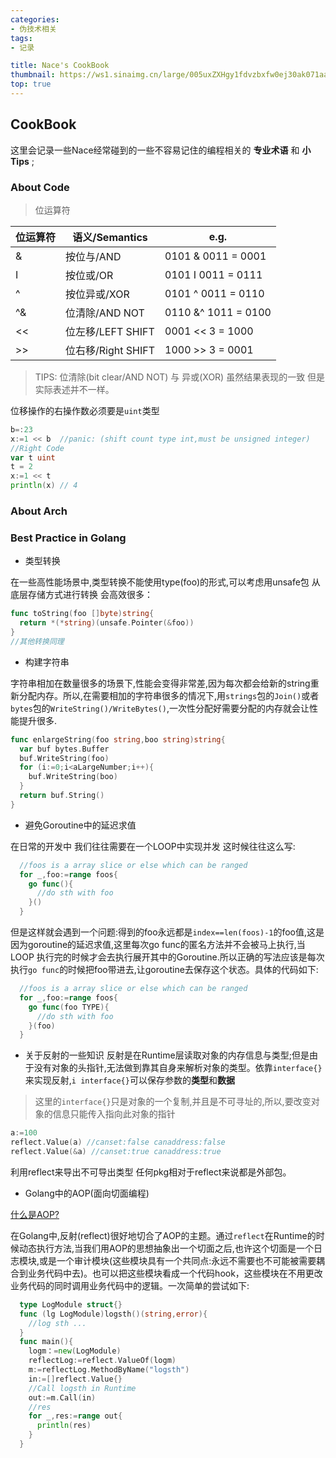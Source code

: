 ```yaml
---
categories:
- 伪技术相关
tags:
- 记录

title: Nace's CookBook
thumbnail: https://ws1.sinaimg.cn/large/005uxZXHgy1fdvzbxfw0ej30ak071aav.jpg
top: true
---
```


## CookBook

这里会记录一些Nace经常碰到的一些不容易记住的编程相关的 **专业术语** 和 **小Tips** ;

### About Code

> 位运算符

|位运算符|语义/Semantics|e.g.|
|---|---|---|
|&|按位与/AND|0101 & 0011 = 0001|
|I|按位或/OR|0101 I 0011 = 0111|
|^|按位异或/XOR|0101 ^ 0011 = 0110|
|^&|位清除/AND NOT|0110 &^ 1011 = 0100|
|<<|位左移/LEFT SHIFT|0001 << 3 = 1000|
|>>|位右移/Right SHIFT| 1000 >> 3 = 0001|

> TIPS: 位清除(bit clear/AND NOT) 与 异或(XOR) 虽然结果表现的一致 但是 实际表述并不一样。

位移操作的右操作数必须要是`uint`类型
```go
b=:23
x:=1 << b  //panic: (shift count type int,must be unsigned integer)
//Right Code
var t uint
t = 2
x:=1 << t
println(x) // 4
```

### About Arch


### Best Practice in Golang

* 类型转换

在一些高性能场景中,类型转换不能使用type(foo)的形式,可以考虑用unsafe包 从底层存储方式进行转换 会高效很多：
```go
func toString(foo []byte)string{
  return *(*string)(unsafe.Pointer(&foo))
}
//其他转换同理
```

* 构建字符串

字符串相加在数量很多的场景下,性能会变得非常差,因为每次都会给新的string重新分配内存。所以,在需要相加的字符串很多的情况下,用`strings`包的`Join()`或者`bytes`包的`WriteString()/WriteBytes()`,一次性分配好需要分配的内存就会让性能提升很多.
```go
func enlargeString(foo string,boo string)string{
  var buf bytes.Buffer
  buf.WriteString(foo)
  for (i:=0;i<aLargeNumber;i++){
    buf.WriteString(boo)
  }
  return buf.String()  
}

```

* 避免Goroutine中的延迟求值

在日常的开发中 我们往往需要在一个LOOP中实现并发 这时候往往这么写:
```go
  //foos is a array slice or else which can be ranged
  for _,foo:=range foos{
    go func(){
      //do sth with foo
    }()
  }
```
但是这样就会遇到一个问题:得到的foo永远都是`index==len(foos)-1`的foo值,这是因为goroutine的延迟求值,这里每次go func的匿名方法并不会被马上执行,当LOOP 执行完的时候才会去执行展开其中的Goroutine.所以正确的写法应该是每次执行`go func`的时候把foo带进去,让goroutine去保存这个状态。具体的代码如下:
```go
  //foos is a array slice or else which can be ranged
  for _,foo:=range foos{
    go func(foo TYPE){
      //do sth with foo
    }(foo)
  }
```
* 关于反射的一些知识
反射是在Runtime层读取对象的内存信息与类型;但是由于没有对象的头指针,无法做到靠其自身来解析对象的类型。依靠`interface{}`来实现反射,`i interface{}`可以保存参数的**类型**和**数据**

> 这里的`interface{}`只是对象的一个复制,并且是不可寻址的,所以,要改变对象的信息只能传入指向此对象的指针

```go
a:=100
reflect.Value(a) //canset:false canaddress:false
reflect.Value(&a) //canset:true canaddress:true
```
利用reflect来导出不可导出类型 任何pkg相对于reflect来说都是外部包。

* Golang中的AOP(面向切面编程)

[什么是AOP?](https://zh.wikipedia.org/wiki/%E9%9D%A2%E5%90%91%E4%BE%A7%E9%9D%A2%E7%9A%84%E7%A8%8B%E5%BA%8F%E8%AE%BE%E8%AE%A1)

在Golang中,反射(reflect)很好地切合了AOP的主题。通过`reflect`在Runtime的时候动态执行方法,当我们用AOP的思想抽象出一个切面之后,也许这个切面是一个日志模块,或是一个审计模块(这些模块具有一个共同点:永远不需要也不可能被需要耦合到业务代码中去)。也可以把这些模块看成一个代码hook，这些模块在不用更改业务代码的同时调用业务代码中的逻辑。一次简单的尝试如下:
```go
  type LogModule struct{}
  func (lg LogModule)logsth()(string,error){
    //log sth ...
  }
  func main(){
    logm：=new(LogModule)
    reflectLog:=reflect.ValueOf(logm)
    m:=reflectLog.MethodByName("logsth")
    in:=[]reflect.Value{}
    //Call logsth in Runtime
    out:=m.Call(in)
    //res
    for _,res:=range out{
      println(res)
    }
  }
```
